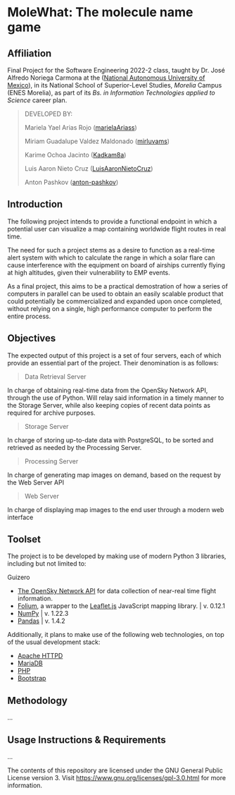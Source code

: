 # MoleWhat: The molecule name game

## Affiliation

Final Project for the Software Engineering 2022-2 class, taught by Dr. José Alfredo Noriega Carmona at the ([National Autonomous University of Mexico](https://www.unam.mx/)), in its  National School of Superior-Level Studies, _Morelia_ Campus (ENES Morelia), as part of its _Bs. in Information Technologies applied to Science_ career plan.

> DEVELOPED BY:
> 
> Mariela Yael Arias Rojo ([marielaAriass](https://github.com/marielaAriass))
> 
> Miriam Guadalupe Valdez Maldonado ([mirluvams](https://github.com/mirluvams))
> 
> Karime Ochoa Jacinto ([Kadkam8a](https://github.com/Kadkam8a))
> 
> Luis Aaron Nieto Cruz ([LuisAaronNietoCruz](https://github.com/LuisAaronNietoCruz))
> 
> Anton Pashkov ([anton-pashkov](https://github.com/anton-pashkov))


## Introduction
The following project intends to provide a functional endpoint in which a potential user can visualize a map containing worldwide flight routes in real time. 

The need for such a project stems as a desire to function as a real-time alert system with which to calculate the range in which a solar flare can cause interference with the equipment on board of airships currently flying at high altitudes, given their vulnerability to EMP events.

As a final project, this aims to be a practical demostration of how a series of computers in parallel can be used to obtain an easily scalable product that could potentially be commercialized and expanded upon once completed, without relying on a single, high performance computer to perform the entire process.

## Objectives
The expected output of this project is a set of four servers, each of which provide an essential part of the project. Their denomination is as follows:

> Data Retrieval Server

In charge of obtaining real-time data from the OpenSky Network API, through the use of Python. Will relay said information in a timely manner to the Storage Server, while also keeping copies of recent data points as required for archive purposes.

> Storage Server

In charge of storing up-to-date data with PostgreSQL, to be sorted and retrieved as needed by the Processing Server.

> Processing Server

In charge of generating map images on demand, based on the request by the Web Server API

> Web Server

In charge of displaying map images to the end user through a modern web interface


## Toolset
The project is to be developed by making use of modern Python 3 libraries, including but not limited to:

Guizero
* [The OpenSky Network API](https://opensky-network.org/) for data collection of near-real time flight information. 
* [Folium](https://github.com/python-visualization/folium), a wrapper to the [Leaflet.js](https://leafletjs.com/) JavaScript mapping library. | v. 0.12.1
* [NumPy](https://numpy.org/) | v. 1.22.3
* [Pandas](https://pandas.pydata.org/) | v. 1.4.2

Additionally, it plans to make use of the following web technologies, on top of the usual development stack:
* [Apache HTTPD](https://httpd.apache.org/)
* [MariaDB](https://mariadb.org/)
* [PHP](https://www.php.net/)
* [Bootstrap](https://getbootstrap.com/)

## Methodology
...

## Usage Instructions & Requirements
...


The contents of this repository are licensed under the GNU General Public License version 3. Visit https://www.gnu.org/licenses/gpl-3.0.html for more information.
